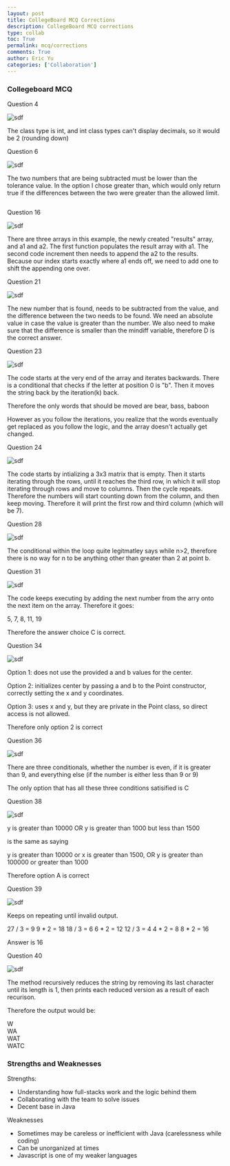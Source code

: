 ```yaml
---
layout: post
title: CollegeBoard MCQ Corrections
description: CollegeBoard MCQ corrections
type: collab
toc: True
permalink: mcq/corrections
comments: True
author: Eric Yu
categories: ['Collaboration']
---
```


### Collegeboard MCQ

Question 4

![sdf](https://cdn.discordapp.com/attachments/1285436912823435264/1308207625988604016/image.png?ex=673d1acb&is=673bc94b&hm=8d0ad974e0966d28a1832111a57a8eba7b8528f7a22f321e9b114e4802165021&)

The class type is int, and int class types can't display decimals, so it would be 2 (rounding down)



Question 6

![sdf](https://media.discordapp.net/attachments/1285436912823435264/1308207785695117372/image.png?ex=673d1af1&is=673bc971&hm=8e79243ef42c1ec0ff41f7b09e32dfdd3318cd13516e8ce176cb1d412d7b92f4&=&format=webp&quality=lossless&width=935&height=587)

The two numbers that are being subtracted must be lower than the tolerance value. In the option I chose greater than, which would only return true if the differences between the two were greater than the allowed limit. 


```java

```

Question 16

![sdf](https://media.discordapp.net/attachments/1285436912823435264/1308208314923876422/image.png?ex=673d1b6f&is=673bc9ef&hm=bbb7412d2495a57cbe818908ca4a0199b9b6bf21be83ed50ff495cec5d79422f&=&format=webp&quality=lossless&width=1033&height=587)

There are three arrays in this example, the newly created "results" array, and a1 and a2. The first function populates the result array with a1. The second code increment then needs to append the a2 to the results. Because our index starts exactly where a1 ends off, we need to add one to shift the appending one over.

Question 21

![sdf](https://media.discordapp.net/attachments/1285436912823435264/1308208665475682314/image.png?ex=673d1bc3&is=673bca43&hm=7373139dff55710f13cd8690a3d7d187417f6a63b799f7d63d478bdfc17a5a65&=&format=webp&quality=lossless&width=857&height=587)

The new number that is found, needs to be subtracted from the value, and the difference between the two needs to be found. We need an absolute value in case the value is greater than the number. We also need to make sure that the difference is smaller than the mindiff variable, therefore D is the correct answer.

Question 23

![sdf](https://cdn.discordapp.com/attachments/1285436912823435264/1308209094783668314/image.png?ex=673d1c29&is=673bcaa9&hm=71b8d257a8ccfdf198765f686dcdc4150ff5a066278373bb405cd81a2c8866d0&)

The code starts at the very end of the array and iterates backwards. There is a conditional that checks if the letter at position 0 is "b". Then it moves the string back by the iteration(k) back. 

Therefore the only words that should be moved are bear, bass, baboon

However as you follow the iterations, you realize that the words eventually get replaced as you follow the logic, and the array doesn't actually get changed.

Question 24

![sdf](https://cdn.discordapp.com/attachments/1285436912823435264/1308209271430844486/image.png?ex=673d1c53&is=673bcad3&hm=9f6bd2fd41df019a69251c658649b0e61cabf60454eb25f96b9ea4f358bd3210&)

The code starts by intializing a 3x3 matrix that is empty. Then it starts iterating through the rows, until it reaches the third row, in which it will stop iterating through rows and move to columns. Then the cycle repeats. Therefore the numbers will start counting down from the column, and then keep moving. Therefore it will print the first row and third column (which will be 7).

Question 28

![sdf](https://media.discordapp.net/attachments/1285436912823435264/1308209747694190632/image.png?ex=673d1cc5&is=673bcb45&hm=e2c8704d11e23d36b1cf3c80f265284e40992dcd60a692325bbf8d0939bc5dd7&=&format=webp&quality=lossless&width=793&height=587)

The conditional within the loop quite legitmatley says while n>2, therefore there is no way for n to be anything other than greater than 2 at point b.

Question 31

![sdf](https://media.discordapp.net/attachments/1285436912823435264/1308237941361086494/image.png?ex=673d3707&is=673be587&hm=8389827384627a92c91c5601d41082e90faecf2c0139e29210784c536b06d6ab&=&format=webp&quality=lossless&width=921&height=587)

The code keeps executing by adding the next number from the arry onto the next item on the array. Therefore it goes:

5, 7, 8, 11, 19

Therefore the answer choice C is correct.

Question 34

![sdf](https://media.discordapp.net/attachments/1285436912823435264/1308210375912587354/image.png?ex=673d1d5a&is=673bcbda&hm=b79795efcf337b22cea5c360acad834c6165dfde4bd98281766e83490502c5a7&=&format=webp&quality=lossless&width=848&height=587)

Option 1: does not use the provided a and b values for the center.

Option 2: initializes center by passing a and b to the Point constructor, correctly setting the x and y coordinates.

Option 3: uses x and y, but they are private in the Point class, so direct access is not allowed.

Therefore only option 2 is correct

Question 36

![sdf](https://media.discordapp.net/attachments/1285436912823435264/1308210952440905799/image.png?ex=673d1de4&is=673bcc64&hm=f517504a92afd5d50b812d1004a58314c04104a58f5e8d7c535b2eadd916c4db&=&format=webp&quality=lossless&width=920&height=587)

There are three conditionals, whether the number is even, if it is greater than 9, and everything else (if the number is either less than 9 or 9)

The only option that has all these three conditions satisified is C

Question 38

![sdf](https://media.discordapp.net/attachments/1285436912823435264/1308211535432126524/image.png?ex=673d1e6f&is=673bccef&hm=22729929e59bc26c9065b6c8efc75915de31cfc10396fc76ba2eef6ff0165795&=&format=webp&quality=lossless&width=1203&height=587)

y is greater than 10000 OR y is greater than 1000 but less than 1500

is the same as saying

y is greater than 10000 or x is greater than 1500, OR y is greater than 100000 or greater than 1000

Therefore option A is correct

Question 39

![sdf](https://media.discordapp.net/attachments/1285436912823435264/1308212050064838756/image.png?ex=673d1eea&is=673bcd6a&hm=5de92e2ca186c9e46860d3642ddcf5b3c3271e9082ccbbdcb0f5bb45aca3334a&=&format=webp&quality=lossless&width=1145&height=586)

Keeps on repeating until invalid output.

27 / 3 = 9
9 * 2 = 18
18 / 3 = 6
6 * 2 = 12
12 / 3 = 4
4 * 2 = 8
8 * 2 = 16

Answer is 16

Question 40

![sdf](https://media.discordapp.net/attachments/1285436912823435264/1308212255803834448/image.png?ex=673d1f1b&is=673bcd9b&hm=b4145a054419aea176fa1904cae5ec8ce387bb9c5a7740df14de8a0f024445a1&=&format=webp&quality=lossless&width=852&height=587)

The method recursively reduces the string by removing its last character until its length is 1, then prints each reduced version as a result of each recurison. 

Therefore the output would be:

W  
WA  
WAT  
WATC

### Strengths and Weaknesses

Strengths:

- Understanding how full-stacks work and the logic behind them
- Collaborating with the team to solve issues
- Decent base in Java 

Weaknesses

- Sometimes may be careless or inefficient with Java (carelessness while coding)
- Can be unorganized at times
- Javascript is one of my weaker languages
